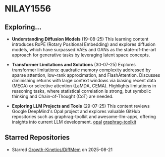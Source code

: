 # NILAY1556

## Exploring...
- **Understanding Diffusion Models** (19-08-25)
  This learning content introduces RoPE (Rotary Positional Embedding) and explores diffusion models, which have surpassed VAEs and GANs as the state-of-the-art approach for generative tasks by leveraging latent space concepts.

- **Transformer Limitations and Solutions** (30-07-25)
  Explores transformer limitations: quadratic memory complexity addressed by sparse attention, low-rank approximation, and FlashAttention. Discusses diminishing returns with large context windows via biasing recent data (MEGA) or selective attention (LaMDA, CEMA). Highlights limitations in reasoning tasks, where statistical correlation is strong, but symbolic thinking and Chain-of-Thought (CoT) are needed.

- **Exploring LLM Projects and Tools** (29-07-25)
  This content reviews Google DeepMind's Opal project and explores valuable GitHub repositories such as graphrag-toolkit and awesome-llm-apps, offering insights into current LLM development.
  [opal](https://opal.withgoogle.com/)
  [graphrag-toolkit](https://github.com/awslabs/graphrag-toolkit)

## Starred Repositories
- Starred [Growth-Kinetics/DiffMem](https://github.com/Growth-Kinetics/DiffMem) on 2025-08-21

